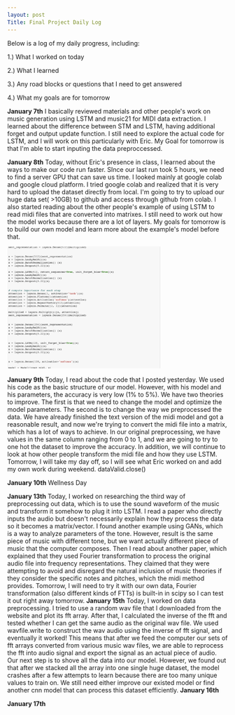 ```yaml
---
layout: post
Title: Final Project Daily Log
---
```


Below is a log of my daily progress, including:

1.) What I worked on today

2.) What I learned

3.) Any road blocks or questions that I need to get answered

4.) What my goals are for tomorrow

**January 7th**
I basically reviewed materials and other people's work on music generation using LSTM and music21 for MIDI data extraction. I learned about the difference between STM and LSTM, having additional forget and output update function. I still need to explore the actual code for LSTM, and I will work on this particularly with Eric. My Goal for tomorrow is that I'm able to start inputing the data preproccessed.

**January 8th**
Today, without Eric's presence in class, I learned about the ways to make our code run faster. SInce our last run took 5 hours, we need to find a server GPU that can save us time. I looked mainly at google colab and google cloud platform. I tried google colab and realized that it is very hard to upload the dataset directly from local. I'm going to try to upload our huge data set( >10GB) to github and access through github from colab. I also started reading about the other people's example of using LSTM to read midi files that are converted into matrixes. I still need to work out how the model works because there are a lot of layers. My goals for tomorrow is to build our own model and learn more about the example's model before that.

<img src="/images/code.png" width="350"/> 

**January 9th**
Today, I read about the code that I posted yesterday. We used his code as the basic structure of our model. However, with his model and his parameters, the accuracy is very low (1% to 5%). We have two theories to improve. The first is that we need to change the model and optimize the model parameters. The second is to change the way we preprocessed the data.  We have already finished the text version of the midi model and got a reasonable result, and now we're trying to convert the midi file into a matrix, which has a lot of ways to achieve. In our original preprocessing, we have values in the same column ranging from 0 to 1, and we are going to try to one hot the dataset to improve the accuracy. In addition, we will continue to look at how other people transform the midi file and how they use LSTM. Tomorrow, I will take my day off, so I will see what Eric worked on and add my own work during weekend.
dataValid.close() 

**January 10th**
Wellness Day

**January 13th**
Today, I worked on researching the third way of preprocessing out data, which is to use the sound waveform of the music and transform it somehow to plug it into LSTM. I read a paper who directly inputs the audio but doesn't necessarily explain how they process the data so it becomes a matrix/vector. I found another example using GANs, which is a way to analyze parameters of the tone. However, result is the same piece of music with different tone, but we want actually different piece of music that the computer composes. Then I read about another paper, which explained that they used Fourier transformation to process the original audio file into frequency representations.  They claimed that they were attempting to avoid and disregard the natural inclusion of music theories if they consider the specific notes and pitches, which the midi method provides. Tomorrow, I will need to try it with our own data, Fourier transformation (also different kinds of FTTs) is built-in in scipy so I can test it out right away tomorrow. 
**January 15th**
Today, I worked on data preprocessing. I tried to use a random wav file that I downloaded from the website and plot its fft array. After that, I calculated the inverse of the fft and tested whether I can get the same audio as the original wav file. We used wavfile.write to construct the wav audio using the inverse of fft signal, and eventually it worked! This means that after we feed the computer our sets of fft arrays converted from various music wav files, we are able to reprocess the fft into audio signal and export the signal as an actual piece of audio. Our next step is to shove all the data into our model. However, we found out that after we stacked all the array into one single huge dataset, the model crashes after a few attempts to learn because there are too many unique values to train on. We still need either improve our existed model or find another cnn model that can process this dataset efficiently.
**January 16th**

**January 17th**